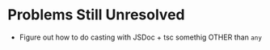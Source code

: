 # Problems Still Unresolved
* Figure out how to do casting with JSDoc + tsc somethig OTHER than `any`
